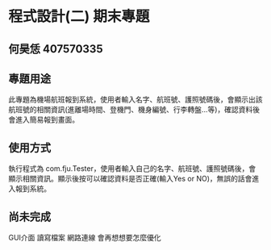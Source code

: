 # 程式設計(二) 期末專題
## 何昊恁 407570335

## 專題用途
此專題為機場航班報到系統，使用者輸入名字、航班號、護照號碼後，會顯示出該航班號的相關資訊(進離場時間、登機門、機身編號、行李轉盤...等)，確認資料後會進入簡易報到畫面。


## 使用方式
執行程式為 com.fju.Tester，使用者輸入自己的名字、航班號、護照號碼後，會顯示相關資訊。顯示後按可以確認資料是否正確(輸入Yes or NO)，無誤的話會進入報到系統。

## 尚未完成
GUI介面
讀寫檔案
網路連線
會再想想要怎麼優化